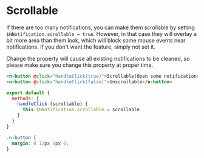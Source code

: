 # Scrollable
If there are too many notifications, you can make them scrollable by setting `$NNotification.scrollable = true`. However, in that case they will overlay a bit more area than them look, which will block some mouse events near notifications. If you don't want the feature, simply not set it.

Change the property will cause all existing notifications to be cleaned, so please make sure you change this property at proper time.
```html
<n-button @click="handleClick(true)">Scrollable(Open some notifications after click)</n-button>
<n-button @click="handleClick(false)">Unscrollable</n-button>
```
```js
export default {
  methods: {
    handleClick (scrollable) {
      this.$NNotification.scrollable = scrollable
    }
  }
}
```
```css
.n-button {
  margin: 0 12px 8px 0;
}
```